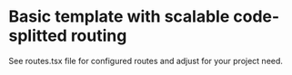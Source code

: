 # Basic template with scalable code-splitted routing

See routes.tsx file for configured routes and adjust for your project need.
